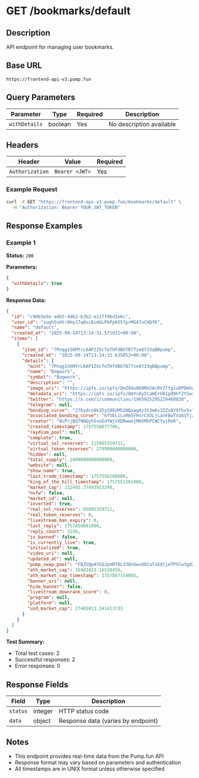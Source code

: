 # GET /bookmarks/default

## Description
API endpoint for managing user bookmarks.

## Base URL
`https://frontend-api-v3.pump.fun`

## Query Parameters
| Parameter | Type | Required | Description |
|-----------|------|----------|-------------|
| `withDetails` | boolean | Yes | No description available |

## Headers
| Header | Value | Required |
|--------|-------|----------|
| `Authorization` | `Bearer <JWT>` | Yes |

### Example Request
```bash
curl -X GET "https://frontend-api-v3.pump.fun/bookmarks/default" \
  -H "Authorization: Bearer YOUR_JWT_TOKEN"
```

## Response Examples

### Example 1
**Status:** `200`

**Parameters:**
```json
{
  "withDetails": true
}
```

**Response Data:**
```json
{
  "id": "c90b3e5e-adb5-4d62-b3b2-e11ff9bd1e6c",
  "user_id": "suqh5sHtr8HyJ7q8scBimULPkPpA557prMG47xCHQfK",
  "name": "default",
  "created_at": "2025-09-14T13:14:31.571031+00:00",
  "items": [
    {
      "item_id": "7Pnqg1S6MYrL6AP1ZXcToTHfdBbTB77ze6Y33qBBpump",
      "created_at": "2025-09-14T13:14:31.635853+00:00",
      "details": {
        "mint": "7Pnqg1S6MYrL6AP1ZXcToTHfdBbTB77ze6Y33qBBpump",
        "name": "Bagwork",
        "symbol": "Bagwork",
        "description": "",
        "image_uri": "https://ipfs.io/ipfs/QmZ84u8K8RHJAcRVZftgiuDPDmhwNFNBT7h6CUcYbdnejU",
        "metadata_uri": "https://ipfs.io/ipfs/QmYcDy5CaWErU81pQ9hfZt5wsDxYpdRBYhggvUTPFk135N",
        "twitter": "https://x.com/i/communities/1965925295229460830",
        "telegram": null,
        "bonding_curve": "27kydcn8k35y28EUM52NQaagAz3tJm6v3ZZoAY9fhxSv",
        "associated_bonding_curve": "6fUELiLxRm5FHvrCd3LjLanFBwTVa8STjz29B57uGX2k",
        "creator": "BcPrjBd7NNQyh5xoEdYWjVXDRwwejMHXMhPCWCYyjReR",
        "created_timestamp": 1757550077786,
        "raydium_pool": null,
        "complete": true,
        "virtual_sol_reserves": 115005359711,
        "virtual_token_reserves": 279900000000000,
        "hidden": null,
        "total_supply": 1000000000000000,
        "website": null,
        "show_name": true,
        "last_trade_timestamp": 1757556208000,
        "king_of_the_hill_timestamp": 1757551201000,
        "market_cap": 112492.37493923298,
        "nsfw": false,
        "market_id": null,
        "inverted": true,
        "real_sol_reserves": 85005359711,
        "real_token_reserves": 0,
        "livestream_ban_expiry": 0,
        "last_reply": 1757858081000,
        "reply_count": 3156,
        "is_banned": false,
        "is_currently_live": true,
        "initialized": true,
        "video_uri": null,
        "updated_at": null,
        "pump_swap_pool": "FBZSQpAYGQJpmRT8L33QnGwv6bCaTx6XCjmTPVCw3gdZ",
        "ath_market_cap": 35463423.16528456,
        "ath_market_cap_timestamp": 1757807154005,
        "banner_uri": null,
        "hide_banner": false,
        "livestream_downrank_score": 0,
        "program": null,
        "platform": null,
        "usd_market_cap": 27465013.341413733
      }
    }
  ]
}
```

**Test Summary:**
- Total test cases: 2
- Successful responses: 2
- Error responses: 0

## Response Fields
| Field | Type | Description |
|-------|------|-------------|
| `status` | integer | HTTP status code |
| `data` | object | Response data (varies by endpoint) |

## Notes
- This endpoint provides real-time data from the Pump.fun API
- Response format may vary based on parameters and authentication
- All timestamps are in UNIX format unless otherwise specified
